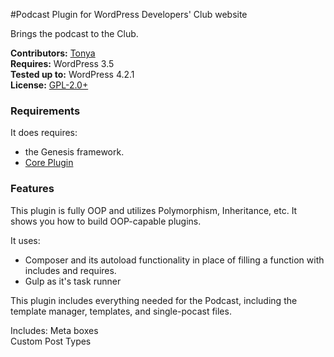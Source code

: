 #Podcast Plugin for WordPress Developers' Club website

Brings the podcast to the Club.
	 	
__Contributors:__ [Tonya](https://github.com/hellofromtonya)  
__Requires:__ WordPress 3.5  
__Tested up to:__ WordPress 4.2.1  
__License:__ [GPL-2.0+](http://www.gnu.org/licenses/gpl-2.0.html) 

### Requirements

It does requires:

* the Genesis framework.
* [Core Plugin](https://github.com/wpdevelopersclub/WPDevsClub-Core-Plugin) 

### Features
This plugin is fully OOP and utilizes Polymorphism, Inheritance, etc.  It shows you how to build OOP-capable plugins.

It uses:
* Composer and its autoload functionality in place of filling a function with includes and requires.
* Gulp as it's task runner
 
This plugin includes everything needed for the Podcast, including the template manager, templates, and single-pocast files. 

Includes:
 Meta boxes     
 Custom Post Types 